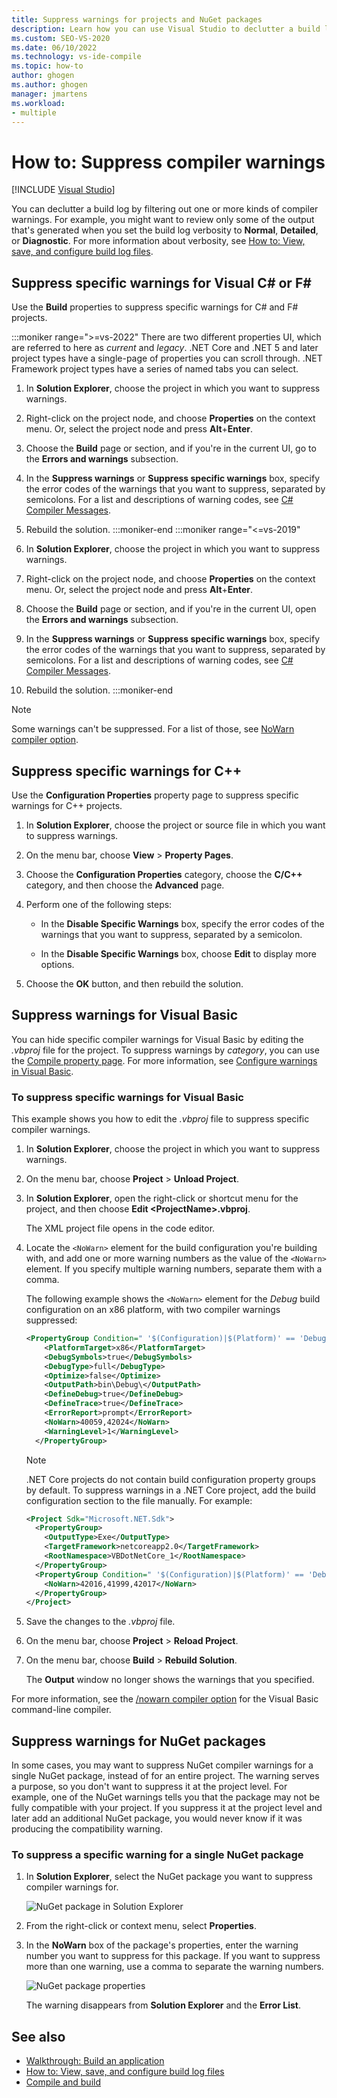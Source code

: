 ```yaml
---
title: Suppress warnings for projects and NuGet packages
description: Learn how you can use Visual Studio to declutter a build log by filtering out one or more kinds of compiler warnings.
ms.custom: SEO-VS-2020
ms.date: 06/10/2022
ms.technology: vs-ide-compile
ms.topic: how-to
author: ghogen
ms.author: ghogen
manager: jmartens
ms.workload:
- multiple
---
```

# How to: Suppress compiler warnings

 [!INCLUDE [Visual Studio](~/includes/applies-to-version/vs-windows-only.md)]

You can declutter a build log by filtering out one or more kinds of compiler warnings. For example, you might want to review only some of the output that's generated when you set the build log verbosity to **Normal**, **Detailed**, or **Diagnostic**. For more information about verbosity, see [How to: View, save, and configure build log files](../ide/how-to-view-save-and-configure-build-log-files.md).

## Suppress specific warnings for Visual C# or F\#

Use the **Build** properties to suppress specific warnings for C# and F# projects. 

:::moniker range=">=vs-2022"
There are two different properties UI, which are referred to here as *current* and *legacy*. .NET Core and .NET 5 and later project types have a single-page of properties you can scroll through. .NET Framework project types have a series of named tabs you can select.

1. In **Solution Explorer**, choose the project in which you want to suppress warnings.

1. Right-click on the project node, and choose **Properties** on the context menu. Or, select the project node and press **Alt**+**Enter**.

1. Choose the **Build** page or section, and if you're in the current  UI, go to the **Errors and warnings** subsection.

1. In the **Suppress warnings** or **Suppress specific warnings** box, specify the error codes of the warnings that you want to suppress, separated by semicolons. For a list and descriptions of warning codes, see [C# Compiler Messages](/dotnet/csharp/language-reference/compiler-messages/).

1. Rebuild the solution.
:::moniker-end
:::moniker range="<=vs-2019"
1. In **Solution Explorer**, choose the project in which you want to suppress warnings.

1. Right-click on the project node, and choose **Properties** on the context menu. Or, select the project node and press **Alt**+**Enter**.

1. Choose the **Build** page or section, and if you're in the current  UI, open the **Errors and warnings** subsection.

1. In the **Suppress warnings** or **Suppress specific warnings** box, specify the error codes of the warnings that you want to suppress, separated by semicolons. For a list and descriptions of warning codes, see [C# Compiler Messages](/dotnet/csharp/language-reference/compiler-messages/).

1. Rebuild the solution.
:::moniker-end

> [!NOTE]
> Some warnings can't be suppressed. For a list of those, see [NoWarn compiler option](/dotnet/csharp/language-reference/compiler-options/errors-warnings#nowarn).

## Suppress specific warnings for C++

Use the **Configuration Properties** property page to suppress specific warnings for C++ projects.

1. In **Solution Explorer**, choose the project or source file in which you want to suppress warnings.

1. On the menu bar, choose **View** > **Property Pages**.

1. Choose the **Configuration Properties** category, choose the **C/C++** category, and then choose the **Advanced** page.

1. Perform one of the following steps:

    - In the **Disable Specific Warnings** box, specify the error codes of the warnings that you want to suppress, separated by a semicolon.

    - In the **Disable Specific Warnings** box, choose **Edit** to display more options.

1. Choose the **OK** button, and then rebuild the solution.

## Suppress warnings for Visual Basic

You can hide specific compiler warnings for Visual Basic by editing the *.vbproj* file for the project. To suppress warnings by *category*, you can use the [Compile property page](../ide/reference/compile-page-project-designer-visual-basic.md). For more information, see [Configure warnings in Visual Basic](../ide/configuring-warnings-in-visual-basic.md).

### To suppress specific warnings for Visual Basic

This example shows you how to edit the *.vbproj* file to suppress specific compiler warnings.

1. In **Solution Explorer**, choose the project in which you want to suppress warnings.

1. On the menu bar, choose **Project** > **Unload Project**.

1. In **Solution Explorer**, open the right-click or shortcut menu for the project, and then choose **Edit \<ProjectName>.vbproj**.

    The XML project file opens in the code editor.

1. Locate the `<NoWarn>` element for the build configuration you're building with, and add one or more warning numbers as the value of the `<NoWarn>` element. If you specify multiple warning numbers, separate them with a comma.

     The following example shows the `<NoWarn>` element for the *Debug* build configuration on an x86 platform, with two compiler warnings suppressed:

    ```xml
    <PropertyGroup Condition=" '$(Configuration)|$(Platform)' == 'Debug|x86' ">
        <PlatformTarget>x86</PlatformTarget>
        <DebugSymbols>true</DebugSymbols>
        <DebugType>full</DebugType>
        <Optimize>false</Optimize>
        <OutputPath>bin\Debug\</OutputPath>
        <DefineDebug>true</DefineDebug>
        <DefineTrace>true</DefineTrace>
        <ErrorReport>prompt</ErrorReport>
        <NoWarn>40059,42024</NoWarn>
        <WarningLevel>1</WarningLevel>
      </PropertyGroup>
    ```

   > [!NOTE]
   > .NET Core projects do not contain build configuration property groups by default. To suppress warnings in a .NET Core project, add the build configuration section to the file manually. For example:
   >
   > ```xml
   > <Project Sdk="Microsoft.NET.Sdk">
   >   <PropertyGroup>
   >     <OutputType>Exe</OutputType>
   >     <TargetFramework>netcoreapp2.0</TargetFramework>
   >     <RootNamespace>VBDotNetCore_1</RootNamespace>
   >   </PropertyGroup>
   >   <PropertyGroup Condition=" '$(Configuration)|$(Platform)' == 'Debug|AnyCPU' ">
   >     <NoWarn>42016,41999,42017</NoWarn>
   >   </PropertyGroup>
   > </Project>
   > ```

1. Save the changes to the *.vbproj* file.

1. On the menu bar, choose **Project** > **Reload Project**.

1. On the menu bar, choose **Build** > **Rebuild Solution**.

    The **Output** window no longer shows the warnings that you specified.

For more information, see the [/nowarn compiler option](/dotnet/visual-basic/reference/command-line-compiler/nowarn) for the Visual Basic command-line compiler.

## Suppress warnings for NuGet packages

In some cases, you may want to suppress NuGet compiler warnings for a single NuGet package, instead of for an entire project. The warning serves a purpose, so you don't want to suppress it at the project level. For example, one of the NuGet warnings tells you that the package may not be fully compatible with your project. If you suppress it at the project level and later add an additional NuGet package, you would never know if it was producing the compatibility warning.

### To suppress a specific warning for a single NuGet package

1. In **Solution Explorer**, select the NuGet package you want to suppress compiler warnings for.

   ![NuGet package in Solution Explorer](media/nuget-package-with-warning.png)

1. From the right-click or context menu, select **Properties**.

1. In the **NoWarn** box of the package's properties, enter the warning number you want to suppress for this package. If you want to suppress more than one warning, use a comma to separate the warning numbers.

   ![NuGet package properties](media/nuget-properties-nowarn.png)

   The warning disappears from **Solution Explorer** and the **Error List**.

## See also

- [Walkthrough: Build an application](../ide/walkthrough-building-an-application.md)
- [How to: View, save, and configure build log files](../ide/how-to-view-save-and-configure-build-log-files.md)
- [Compile and build](../ide/compiling-and-building-in-visual-studio.md)
